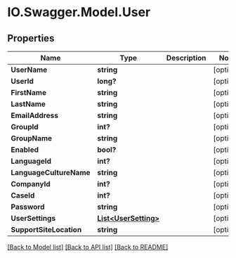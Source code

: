 # IO.Swagger.Model.User
## Properties

Name | Type | Description | Notes
------------ | ------------- | ------------- | -------------
**UserName** | **string** |  | [optional] 
**UserId** | **long?** |  | [optional] 
**FirstName** | **string** |  | [optional] 
**LastName** | **string** |  | [optional] 
**EmailAddress** | **string** |  | [optional] 
**GroupId** | **int?** |  | [optional] 
**GroupName** | **string** |  | [optional] 
**Enabled** | **bool?** |  | [optional] 
**LanguageId** | **int?** |  | [optional] 
**LanguageCultureName** | **string** |  | [optional] 
**CompanyId** | **int?** |  | [optional] 
**CaseId** | **int?** |  | [optional] 
**Password** | **string** |  | [optional] 
**UserSettings** | [**List&lt;UserSetting&gt;**](UserSetting.md) |  | [optional] 
**SupportSiteLocation** | **string** |  | [optional] 

[[Back to Model list]](../README.md#documentation-for-models) [[Back to API list]](../README.md#documentation-for-api-endpoints) [[Back to README]](../README.md)

